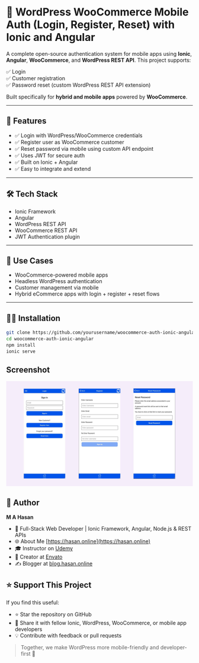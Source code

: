 # 🔐 WordPress WooCommerce Mobile Auth (Login, Register, Reset) with Ionic and Angular

A complete open-source authentication system for mobile apps using **Ionic**, **Angular**, **WooCommerce**, and **WordPress REST API**. This project supports:

✅ Login  
✅ Customer registration  
✅ Password reset (custom WordPress REST API extension)

Built specifically for **hybrid and mobile apps** powered by **WooCommerce**.

---

## 🌟 Features

- ✅ Login with WordPress/WooCommerce credentials
- ✅ Register user as WooCommerce customer
- ✅ Reset password via mobile using custom API endpoint
- ✅ Uses JWT for secure auth
- ✅ Built on Ionic + Angular
- ✅ Easy to integrate and extend

---

## 🛠️ Tech Stack

- Ionic Framework
- Angular
- WordPress REST API
- WooCommerce REST API
- JWT Authentication plugin

---

## 📱 Use Cases

- WooCommerce-powered mobile apps
- Headless WordPress authentication
- Customer management via mobile
- Hybrid eCommerce apps with login + register + reset flows

---

## 🧑‍💻 Installation

```bash
git clone https://github.com/yourusername/woocommerce-auth-ionic-angular.git
cd woocommerce-auth-ionic-angular
npm install
ionic serve
```
## Screenshot

![Screenshot](screenshot-1.jpg)
   
## 🙌 Author

**M A Hasan**
- 🔭 Full-Stack Web Developer | Ionic Framework, Angular, Node.js & REST APIs
- 🌐 About Me [https://hasan.online](https://hasan.online)
- 🎓 Instructor on [Udemy](https://www.udemy.com/user/m-a-hasan-2/)
- 🧠 Creator at [Envato](https://themeforest.net/user/hasanonline)
- ✍️ Blogger at [blog.hasan.online](https://blog.hasan.online)


## ⭐ Support This Project

If you find this useful:
- ⭐ Star the repository on GitHub
- 🔗 Share it with fellow Ionic, WordPress, WooCommerce, or mobile app developers
- 💡 Contribute with feedback or pull requests

> Together, we make WordPress more mobile-friendly and developer-first 🚀
